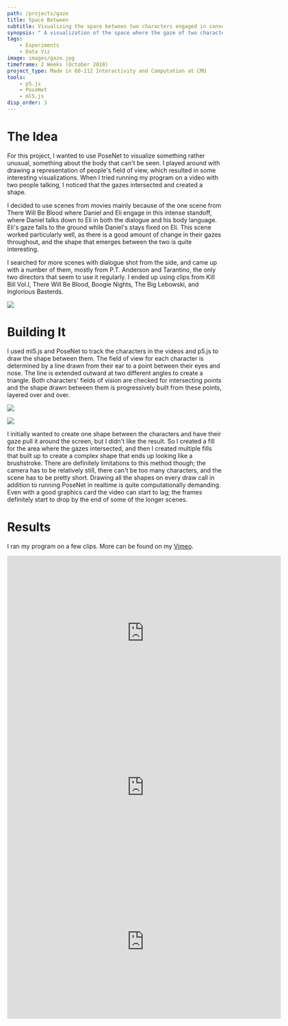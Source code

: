 ```yaml
---
path: /projects/gaze
title: Space Between
subtitle: Visualizing the space between two characters engaged in conversation
synopsis: " A visualization of the space where the gaze of two characters in conversation meet. As the characters look at or away from one another, a shape is created between them that grows over the course of a scene."
tags:
    - Experiments
    - Data Viz
image: images/gaze.jpg
timeframe: 2 Weeks (October 2018)
project_type: Made in 60-212 Interactivity and Computation at CMU
tools:
    - p5.js
    - PoseNet
    - ml5.js
disp_order: 3
---
```


# The Idea

For this project, I wanted to use PoseNet to visualize something rather unusual, something about the body that can't be seen. I played around with drawing a representation of people's field of view, which resulted in some interesting visualizations. When I tried running my program on a video with two people talking, I noticed that the gazes intersected and created a shape.

I decided to use scenes from movies mainly because of the one scene from There Will Be Blood where Daniel and Eli engage in this intense standoff, where Daniel talks down to Eli in both the dialogue and his body language. Eli's gaze falls to the ground while Daniel's stays fixed on Eli. This scene worked particularly well, as there is a good amount of change in their gazes throughout, and the shape that emerges between the two is quite interesting.

I searched for more scenes with dialogue shot from the side, and came up with a number of them, mostly from P.T. Anderson and Tarantino, the only two directors that seem to use it regularly. I ended up using clips from Kill Bill Vol.I, There Will Be Blood, Boogie Nights, The Big Lebowski, and Inglorious Basterds.

![](images/edit.gif)

# Building It

I used ml5.js and PoseNet to track the characters in the videos and p5.js to draw the shape between them. The field of view for each character is determined by a line drawn from their ear to a point between their eyes and nose. The line is extended outward at two different angles to create a triangle. Both characters' fields of vision are checked for intersecting points and the shape drawn between them is progressively built from these points, layered over and over.

![](/images/debug-1200x675.jpg)

![](/images/debug1-1200x673.jpg)

I initially wanted to create one shape between the characters and have their gaze pull it around the screen, but I didn't like the result. So I created a fill for the area where the gazes intersected, and then I created multiple fills that built up to create a complex shape that ends up looking like a brushstroke. There are definitely limitations to this method though; the camera has to be relatively still, there can't be too many characters, and the scene has to be pretty short. Drawing all the shapes on every draw call in addition to running PoseNet in realtime is quite computationally demanding. Even with a good graphics card the video can start to lag; the frames definitely start to drop by the end of some of the longer scenes.

# Results

I ran my program on a few clips. More can be found on my [Vimeo](https://vimeo.com/user80222316).

<iframe src="https://player.vimeo.com/video/294702146" width="640" height="360" frameborder="0" allow="autoplay; fullscreen" allowfullscreen></iframe>

<iframe src="https://player.vimeo.com/video/294701280" width="640" height="360" frameborder="0" allow="autoplay; fullscreen" allowfullscreen></iframe>

<iframe src="https://player.vimeo.com/video/294702122" width="640" height="360" frameborder="0" allow="autoplay; fullscreen" allowfullscreen></iframe>
